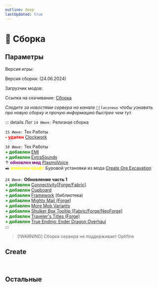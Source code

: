 ```yaml
---
outline: deep
lastUpdated: true
---
```


# 🔮 Сборка
## Параметры 

Версия игры: <Badge type="info" text="1.20.1" />

Версия сборки: <Badge type="tip" text="v4" /> (24.06.2024) 

Загрузчик модов: <Badge type="info" text="1.20.1 Forge" />

Ссылка на скачивание: [Сборка](https://cdn.discordapp.com/attachments/1147016520128528435/1254861242540232745/mods.rar?ex=667b081a&is=6679b69a&hm=6d69270eea2acd183611bffb3d8325c2e1509eb8c0ea034e65d852c066a70776&) 

*Следите за новостями сервера на канале `📰│lacsnews` чтобы узнавать про новую сборку и прочую  информацию быстрее чем тут.*

::: details Лог
`14 Июня:` Релизная сборка 

`15 Июня:`  Тех Работы <br/>
**<span style="color: red;">- удален</span>** [Clockwork](https://www.curseforge.com/minecraft/mc-mods/create-clockwork) 

`18 Июня:`  Тех Работы <br/>
**<span style="color: green;">+ добавлен</span>** [EMI](https://www.curseforge.com/minecraft/mc-mods/emi)<br/>
**<span style="color: green;">+ добавлен</span>** [ExtraSounds ](https://www.curseforge.com/minecraft/mc-mods/extrasounds-forge) <br/>
↑  **<span style="color: purple;">обновлен мод</span>** [PlasmoVoice](https://www.curseforge.com/minecraft/mc-mods/plasmo-voice) <br/> 
✒️ **<span style="color: yellow;">изменен крафт</span>** Буровой установки из мода  [Create Ore Excavation ](https://www.curseforge.com/minecraft/mc-mods/create-ore-excavation)<br/>

`24 Июня:`  **Обновление часть 1**<br/>
**<span style="color: green;">+ добавлен</span>** [Connectivity\[Forge/Fabric\]](https://www.curseforge.com/minecraft/mc-mods/connectivity) <br/>
**<span style="color: green;">+ добавлен</span>** [Cupboard](https://www.curseforge.com/minecraft/mc-mods/cupboard) <br/>
**<span style="color: green;">+ добавлен</span>** [Framework](https://www.curseforge.com/minecraft/mc-mods/framework)  (библиотека)<br/>
**<span style="color: green;">+ добавлен</span>** [Mighty Mail (Forge)](https://www.curseforge.com/minecraft/mc-mods/mighty-mail) <br/>
**<span style="color: green;">+ добавлен</span>** [More Mob Variants ](https://www.curseforge.com/minecraft/mc-mods/more-mob-variants)<br/>
**<span style="color: green;">+ добавлен</span>** [Shulker Box Tooltip \[Fabric/Forge/NeoForge\]](https://www.curseforge.com/minecraft/mc-mods/shulkerboxtooltip) <br/>
**<span style="color: green;">+ добавлен</span>** [Traveler's Titles (Forge) ](https://www.curseforge.com/minecraft/mc-mods/travelers-titles)<br/>
**<span style="color: green;">+ добавлен</span>** [True Ending: Ender Dragon Overhaul ](https://modrinth.com/datapack/true-ending)<br/>
:::

> [!WARNING] Сборка сервера не поддерживает Optifine 

## Create
<br/>
<Box 
    :items="[
    { 
      name: 'Create', 
      link: 'https://www.curseforge.com/minecraft/mc-mods/create', 
      image: 'https://media.forgecdn.net/avatars/thumbnails/1065/184/256/256/638598725500886388.png', 
      color: '#FF0000', desc: 'Curseforge', 
    },
    { 
      name: 'Create Goggles', 
      link: 'https://www.curseforge.com/minecraft/mc-mods/create-goggles', 
      image: 'https://media.forgecdn.net/avatars/thumbnails/1068/188/256/256/638602681717064214.png', 
      color: '#FF0000', desc: 'Curseforge', //icon: 'simple-icons:curseforge'
    },
    { 
      name: 'Armor Trim', 
      link: 'https://www.curseforge.com/minecraft/mc-mods/create-armor-trim', 
      image: 'https://media.forgecdn.net/avatars/thumbnails/997/864/256/256/638515739861391586.png', 
      color: '#FF0000', desc: 'Curseforge', 
    },
    { 
      name: 'Create Jetpack', 
      link: 'https://www.curseforge.com/minecraft/mc-mods/create-jetpack', 
      image: 'https://media.forgecdn.net/avatars/thumbnails/585/29/256/256/637951524914026425.png', 
      color: '#FF0000', desc: 'Curseforge', 
    },
    { 
      name: 'Crafts & Additions', 
      link: 'https://www.curseforge.com/minecraft/mc-mods/createaddition', 
      image: 'https://media.forgecdn.net/avatars/thumbnails/405/250/256/256/637616939209778882.png', 
      color: '#FF0000', desc: 'Curseforge', 
    },
    { 
      name: 'Misc & Things', 
      link: 'https://www.curseforge.com/minecraft/mc-mods/create-misc-and-things', 
      image: 'https://media.forgecdn.net/avatars/thumbnails/873/437/256/256/638293470247022480.png', 
      color: '#FF0000', desc: 'Curseforge', 
    },
    { 
      name: 'More Automation', 
      link: 'https://www.curseforge.com/minecraft/mc-mods/create-more-automation', 
      image: 'https://media.forgecdn.net/avatars/thumbnails/1065/202/256/256/638598743189353680.png', 
      color: '#FF0000', desc: 'Curseforge', 
    },
    { 
      name: 'Fully Automated', 
      link: 'https://modrinth.com/mod/create-fully-automated', 
      image: 'https://cdn.modrinth.com/data/8f6jkgAa/680d8a6e6c56d7d4008408bde6b82ce2f54fee87_96.webp', 
      color: '#00FF00', desc: 'Modrinth' //icon: 'simple-icons:modrinth'
    },
    { 
      name: 'High Pressure', 
      link: 'https://modrinth.com/mod/create-high-pressure', 
      image: 'https://cdn.modrinth.com/data/Mn8ziD0c/0a52c693eb09fb52f90244c7deeafec1f7b6a69f_96.webp', 
      color: '#00FF00', desc: 'Modrinth', //icon: 'simple-icons:modrinth'
    },
    { 
      name: 'Create: Oxidized', 
      link: 'https://www.curseforge.com/minecraft/mc-mods/create-oxidized', 
      image: 'https://media.forgecdn.net/avatars/thumbnails/923/484/256/256/638390204260502314.png', 
      color: '#FF0000', desc: 'Curseforge', 
    },
    { 
      name: 'Create: Gravity', 
      link: 'https://www.curseforge.com/minecraft/mc-mods/create-gravity', 
      image: 'https://media.forgecdn.net/avatars/thumbnails/946/95/256/256/638431672145306956.png', 
      color: '#FF0000', desc: 'Curseforge', 
    },
    { 
      name: 'Aquatic Ambitions', 
      link: 'https://www.curseforge.com/minecraft/mc-mods/create-aquatic-ambitions', 
      image: 'https://media.forgecdn.net/avatars/thumbnails/982/964/256/256/638490959582993753.png', 
      color: '#FF0000', desc: 'Curseforge', 
    },
    { 
      name: 'Ore Excavation', 
      link: 'https://www.curseforge.com/minecraft/mc-mods/create-ore-excavation', 
      image: 'https://media.forgecdn.net/avatars/thumbnails/1067/697/256/256/638602012706611157.png', 
      color: '#FF0000', desc: 'Curseforge', 
    },
    { 
      name: 'Create: Liquid Fuel', 
      link: 'https://www.curseforge.com/minecraft/mc-mods/create-liquid-fuel', 
      image: 'https://media.forgecdn.net/avatars/thumbnails/793/156/256/256/638150866140201762.png', 
      color: '#FF0000', desc: 'Curseforge', 
    },
    { 
      name: 'Power Loader', 
      link: 'https://www.curseforge.com/minecraft/mc-mods/create-power-loader', 
      image: 'https://media.forgecdn.net/avatars/thumbnails/903/443/256/256/638352779105838214.png', 
      color: '#FF0000', desc: 'Curseforge', 
    },
    { 
      name: 'Tweak Controllers', 
      link: 'https://www.curseforge.com/minecraft/mc-mods/create-tweaked-controllers', 
      image: 'https://media.forgecdn.net/avatars/thumbnails/860/786/256/256/638267689835103641.png', 
      color: '#FF0000', desc: 'Curseforge', 
    },
    { 
      name: 'Big Contraptions', 
      link: 'https://www.curseforge.com/minecraft/mc-mods/create-big-contraptions', 
      image: 'https://media.forgecdn.net/avatars/thumbnails/835/940/256/256/638227944052061210.png', 
      color: '#FF0000', desc: 'Curseforge', 
    },
    { 
      name: 'Create Encased', 
      link: 'https://www.curseforge.com/minecraft/mc-mods/create-encased', 
      image: 'https://media.forgecdn.net/avatars/thumbnails/1071/505/256/256/638607067577017369.png', 
      color: '#FF0000', desc: 'Curseforge', 
    },
    { 
      name: 'Create: Connected', 
      link: 'https://www.curseforge.com/minecraft/mc-mods/create-connected', 
      image: 'https://media.forgecdn.net/avatars/thumbnails/922/162/256/256/638387242479713653.png', 
      color: '#FF0000', desc: 'Curseforge', 
    },
    { 
      name: 'Create: Framed', 
      link: 'https://www.curseforge.com/minecraft/mc-mods/create-framed', 
      image: 'https://media.forgecdn.net/avatars/thumbnails/922/838/256/256/638388766008416292.png', 
      color: '#FF0000', desc: 'Curseforge', 
    },
    { 
      name: 'Create: Copycats+', 
      link: 'https://www.curseforge.com/minecraft/mc-mods/copycats', 
      image: 'https://media.forgecdn.net/avatars/thumbnails/946/562/256/256/638432563570802556.png', 
      color: '#FF0000', desc: 'Curseforge', 
    },
    { 
      name: 'Create Deco', 
      link: 'https://www.curseforge.com/minecraft/mc-mods/create-deco', 
      image: 'https://media.forgecdn.net/avatars/thumbnails/1065/338/256/256/638598933457608969.png', 
      color: '#FF0000', desc: 'Curseforge', 
    },
    { 
      name: 'Deco Additions', 
      link: 'https://modrinth.com/datapack/create-deco-additions', 
      image: 'https://cdn.modrinth.com/data/HrsF061q/15382abe37af18eb27ceeb93973c29ce2f6930ab_96.webp', 
      color: '#00FF00', desc: 'Modrinth', //icon: 'simple-icons:modrinth'
    },
    { 
      name: 'Rechiseled: Create', 
      link: 'https://www.curseforge.com/minecraft/mc-mods/rechiseled-create', 
      image: 'https://media.forgecdn.net/avatars/thumbnails/848/902/256/256/638249353195216679.png', 
      color: '#FF0000', desc: 'Curseforge', 
    },
    { 
      name: 'Create: Interiors', 
      link: 'https://www.curseforge.com/minecraft/mc-mods/interiors', 
      image: 'https://media.forgecdn.net/avatars/thumbnails/1068/436/256/256/638602929407669140.png', 
      color: '#FF0000', desc: 'Curseforge', 
    },
    { 
      name: 'Steam \'n\' Rails', 
      link: 'https://www.curseforge.com/minecraft/mc-mods/create-steam-n-rails', 
      image: 'https://media.forgecdn.net/avatars/thumbnails/1065/609/256/256/638599304770885171.webp', 
      color: '#FF0000', desc: 'Curseforge', 
    },
    { 
      name: 'Bells & Whistles', 
      link: 'https://www.curseforge.com/minecraft/mc-mods/bellsandwhistles', 
      image: 'https://media.forgecdn.net/avatars/thumbnails/1068/437/256/256/638602929669872740.png', 
      color: '#FF0000', desc: 'Curseforge', 
    },
    { 
      name: 'Railways Navigator', 
      link: 'https://www.curseforge.com/minecraft/mc-mods/create-railways-navigator', 
      image: 'https://media.forgecdn.net/avatars/thumbnails/1066/720/256/256/638600887691727882.png', 
      color: '#FF0000', desc: 'Curseforge', 
    },
    { 
      name: 'Train Perspective', 
      link: 'https://modrinth.com/mod/create-train-perspective', 
      image: 'https://cdn.modrinth.com/data/MAuPqvf1/d61ce32c99e33e419704021d30ef138fd3f8f76b_96.webp', 
      color: '#00FF00', desc: 'Modrinth', //icon: 'simple-icons:modrinth'
    },
    { 
      name: 'Numismatics', 
      link: 'https://www.curseforge.com/minecraft/mc-mods/numismatics', 
      image: 'https://media.forgecdn.net/avatars/thumbnails/975/993/256/256/638479743236516111.png', 
      color: '#FF0000', desc: 'Curseforge', 
    },
    { 
      name: 'Numismatics Craft.', 
      link: 'https://www.curseforge.com/minecraft/mc-mods/create-numismatics-crafting-recipe', 
      image: 'https://media.forgecdn.net/avatars/thumbnails/1002/876/256/256/638523286786359576.png', 
      color: '#FF0000', desc: 'Curseforge', 
    },
    { 
      name: 'Create Slice & Dice', 
      link: 'https://www.curseforge.com/minecraft/mc-mods/slice-and-dice', 
      image: 'https://media.forgecdn.net/avatars/thumbnails/1076/930/256/256/638614872387774853.png', 
      color: '#FF0000', desc: 'Curseforge', 
    },
    { 
      name: 'Create Delight', 
      link: 'https://www.curseforge.com/minecraft/modpacks/create-delight', 
      image: 'https://media.forgecdn.net/avatars/thumbnails/795/11/256/256/638154158088458233.png', 
      color: '#FF0000', desc: 'Curseforge', 
    },
    { 
      name: 'Central Kitchen', 
      link: 'https://www.curseforge.com/minecraft/mc-mods/create-central-kitchen', 
      image: 'https://media.forgecdn.net/avatars/thumbnails/770/583/256/256/638109213062028041.png', 
      color: '#FF0000', desc: 'Curseforge', 
    },
    { 
      name: 'Create Ratatouille', 
      link: 'https://www.curseforge.com/minecraft/mc-mods/create-ratatouille', 
      image: 'https://media.forgecdn.net/avatars/thumbnails/958/372/256/256/638452456238837257.png', 
      color: '#FF0000', desc: 'Curseforge', 
    },
    { 
      name: 'Enchant. Industry', 
      link: 'https://www.curseforge.com/minecraft/mc-mods/create-enchantment-industry', 
      image: 'https://media.forgecdn.net/avatars/thumbnails/624/857/256/256/638021175448741701.png', 
      color: '#FF0000', desc: 'Curseforge', 
    },
    ]"
/>


## Остальные

<Box :items="[
    { 
      name: 'Alex\'s Mobs', 
      link: 'https://www.curseforge.com/minecraft/mc-mods/alexs-mobs', 
      image: 'https://media.forgecdn.net/avatars/thumbnails/543/777/256/256/637874731161865623.jpeg', 
      color: '#FF0000', desc: 'Curseforge', 
    },
    { 
      name: 'Refined Storage', 
      link: 'https://www.curseforge.com/minecraft/mc-mods/refined-storage', 
      image: 'https://media.forgecdn.net/avatars/thumbnails/51/695/256/256/636106666531773282.png', 
      color: '#FF0000', desc: 'Curseforge', //icon: 'simple-icons:curseforge'
    },
    { 
      name: 'Farmer\'s Delight', 
      link: 'https://www.curseforge.com/minecraft/mc-mods/farmers-delight', 
      image: 'https://media.forgecdn.net/avatars/thumbnails/396/11/256/256/637595005615179370.png', 
      color: '#FF0000', desc: 'Curseforge', 
    },
    { 
      name: 'Emotecraft', 
      link: 'https://www.curseforge.com/minecraft/mc-mods/emotecraft-forge', 
      image: 'https://media.forgecdn.net/avatars/thumbnails/294/964/256/256/637335210850751725.png', 
      color: '#FF0000', desc: 'Curseforge', 
    },
    { 
      name: 'Plasmo Voice', 
      link: 'https://modrinth.com/plugin/plasmo-voice', 
      image: 'https://cdn.modrinth.com/data/1bZhdhsH/72c1641d4af92d93546958a2c87e0b5fd1c3f650_96.webp', 
      color: '#00FF00', desc: 'Modrinth', //icon: 'simple-icons:modrinth'
    },
    { 
      name: 'Exposure', 
      link: 'https://www.curseforge.com/minecraft/mc-mods/exposure', 
      image: 'https://media.forgecdn.net/avatars/thumbnails/1029/426/256/256/638551434733696364_animated.gif', 
      color: '#FF0000', desc: 'Curseforge', 
    },
    { 
      name: 'CC: Tweaked', 
      link: 'https://www.curseforge.com/minecraft/mc-mods/cc-tweaked', 
      image: 'https://media.forgecdn.net/avatars/thumbnails/130/871/256/256/636463439690354770.png', 
      color: '#FF0000', desc: 'Curseforge',
    },
    { 
      name: 'Better Archeology', 
      link: 'https://www.curseforge.com/minecraft/mc-mods/better-archeology', 
      image: 'https://media.forgecdn.net/avatars/thumbnails/837/435/256/256/638230587773934333.png', 
      color: '#FF0000', desc: 'Curseforge', //icon: 'simple-icons:curseforge'
    },
    ]"
/>